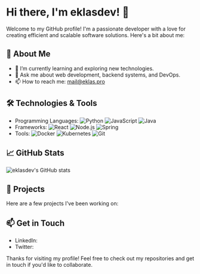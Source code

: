 # Hi there, I'm eklasdev! 👋

Welcome to my GitHub profile! I'm a passionate developer with a love for creating efficient and scalable software solutions. Here's a bit about me:

## 🚀 About Me
- 🌱 I’m currently learning and exploring new technologies.
- 💬 Ask me about web development, backend systems, and DevOps.
- 📫 How to reach me: [mail@eklas.pro](mailto:mail@eklas.pro)

## 🛠️ Technologies & Tools
- Programming Languages: ![Python](https://img.shields.io/badge/-Python-333333?style=flat&logo=python) ![JavaScript](https://img.shields.io/badge/-JavaScript-333333?style=flat&logo=javascript) ![Java](https://img.shields.io/badge/-Java-333333?style=flat&logo=java)
- Frameworks: ![React](https://img.shields.io/badge/-React-333333?style=flat&logo=react) ![Node.js](https://img.shields.io/badge/-Node.js-333333?style=flat&logo=node.js) ![Spring](https://img.shields.io/badge/-Spring-333333?style=flat&logo=spring)
- Tools: ![Docker](https://img.shields.io/badge/-Docker-333333?style=flat&logo=docker) ![Kubernetes](https://img.shields.io/badge/-Kubernetes-333333?style=flat&logo=kubernetes) ![Git](https://img.shields.io/badge/-Git-333333?style=flat&logo=git)

## 📈 GitHub Stats
![eklasdev's GitHub stats](https://github-readme-stats.vercel.app/api?username=eklasdev&show_icons=true&theme=radical)

## 📌 Projects
Here are a few projects I've been working on:


## 📫 Get in Touch
- LinkedIn: 
- Twitter: 

Thanks for visiting my profile! Feel free to check out my repositories and get in touch if you'd like to collaborate.
